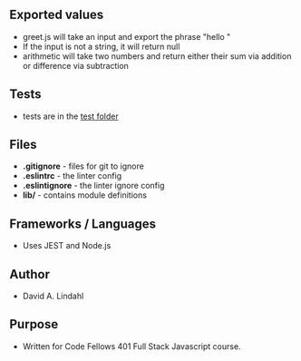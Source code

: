 

## Exported values
* greet.js will take an input and export the phrase "hello <name>"
* If the input is not a string, it will return null
* arithmetic will take two numbers and return either their sum via addition or difference via subtraction

## Tests  
* tests are in the [test folder](/__test__)

## Files 
* **.gitignore** - files for git to ignore
* **.eslintrc** -  the linter config
* **.eslintignore** -  the linter ignore config
* **lib/** - contains module definitions

## Frameworks / Languages
* Uses JEST and Node.js

## Author
* David A. Lindahl

## Purpose
* Written for Code Fellows 401 Full Stack Javascript course.